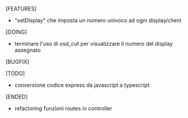 [FEATURES]
- "setDisplay" che imposta un numero univoco ad ogni display/client

[DOING]
- terminare l'uso di osd_cut per visualizzare il numero del display assegnato

[BUGFIX]

[TODO]
- conversione codice express da javascript a typescript

[ENDED]
- refactoring funzioni routes in controller